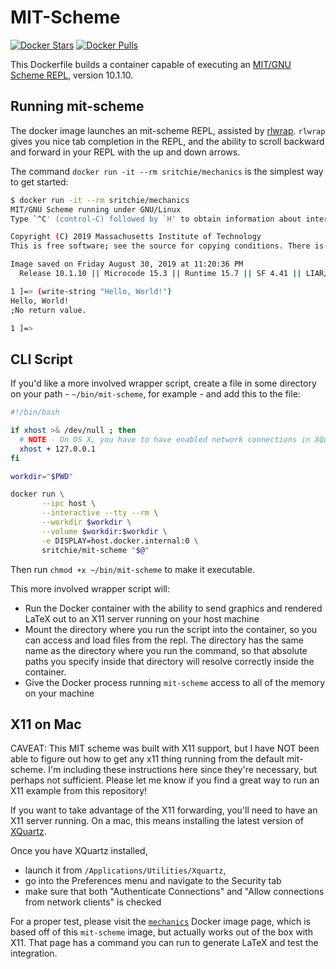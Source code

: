 # MIT-Scheme

[![Docker Stars](https://img.shields.io/docker/stars/sritchie/mit-scheme.svg)][hub]
[![Docker Pulls](https://img.shields.io/docker/pulls/sritchie/mit-scheme.svg)][hub]

[hub]: https://hub.docker.com/r/sritchie/mit-scheme/

This Dockerfile builds a container capable of executing an [MIT/GNU Scheme
REPL](https://www.gnu.org/software/mit-scheme/), version 10.1.10.

## Running mit-scheme

The docker image launches an mit-scheme REPL, assisted by
[rlwrap](https://github.com/hanslub42/rlwrap). `rlwrap` gives you nice tab
completion in the REPL, and the ability to scroll backward and forward in your
REPL with the up and down arrows.

The command `docker run -it --rm sritchie/mechanics` is the simplest way to get
started:

```bash
$ docker run -it --rm sritchie/mechanics
MIT/GNU Scheme running under GNU/Linux
Type `^C' (control-C) followed by `H' to obtain information about interrupts.

Copyright (C) 2019 Massachusetts Institute of Technology
This is free software; see the source for copying conditions. There is NO warranty; not even for MERCHANTABILITY or FITNESS FOR A PARTICULAR PURPOSE.

Image saved on Friday August 30, 2019 at 11:20:36 PM
  Release 10.1.10 || Microcode 15.3 || Runtime 15.7 || SF 4.41 || LIAR/x86-64 4.118 || SOS 1.8 || XML 1.0 || Edwin 3.117 || X11 1.3 || X11-Screen 1.0 || ScmUtils Mechanics.Summer 2019

1 ]=> (write-string "Hello, World!")
Hello, World!
;No return value.

1 ]=>
```

## CLI Script

If you'd like a more involved wrapper script, create a file in some directory on
your path - `~/bin/mit-scheme`, for example - and add this to the file:

```bash
#!/bin/bash

if xhost >& /dev/null ; then
  # NOTE - On OS X, you have to have enabled network connections in XQuartz!
  xhost + 127.0.0.1
fi

workdir="$PWD"

docker run \
       --ipc host \
       --interactive --tty --rm \
       --workdir $workdir \
       --volume $workdir:$workdir \
       -e DISPLAY=host.docker.internal:0 \
       sritchie/mit-scheme "$@"
```

Then run `chmod +x ~/bin/mit-scheme` to make it executable.

This more involved wrapper script will:

- Run the Docker container with the ability to send graphics and rendered LaTeX
  out to an X11 server running on your host machine
- Mount the directory where you run the script into the container, so you can
  access and load files from the repl. The directory has the same name as the
  directory where you run the command, so that absolute paths you specify inside
  that directory will resolve correctly inside the container.
- Give the Docker process running `mit-scheme` access to all of the memory on
  your machine

## X11 on Mac

CAVEAT: This MIT scheme was built with X11 support, but I have NOT been able to
figure out how to get any x11 thing running from the default mit-scheme. I'm
including these instructions here since they're necessary, but perhaps not
sufficient. Please let me know if you find a great way to run an X11 example
from this repository!

If you want to take advantage of the X11 forwarding, you'll need to have an X11
server running. On a mac, this means installing the latest version of
[XQuartz](https://www.xquartz.org/).

Once you have XQuartz installed,

- launch it from `/Applications/Utilities/Xquartz`,
- go into the Preferences menu and navigate to the Security tab
- make sure that both "Authenticate Connections" and "Allow connections from
  network clients" is checked

For a proper test, please visit the
[`mechanics`](https://github.com/sritchie/mit-scheme-docker/tree/master/mechanics)
Docker image page, which is based off of this `mit-scheme` image, but actually
works out of the box with X11. That page has a command you can run to generate
LaTeX and test the integration.
